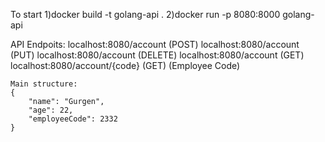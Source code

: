 To start
    1)docker build -t golang-api .
    2)docker run -p 8080:8000 golang-api

API Endpoits:
    localhost:8080/account (POST)
    localhost:8080/account (PUT)
    localhost:8080/account (DELETE)
    localhost:8080/account (GET)
    localhost:8080/account/{code} (GET) (Employee Code)


    Main structure:
    {
        "name": "Gurgen",
        "age": 22,
        "employeeCode": 2332
    }